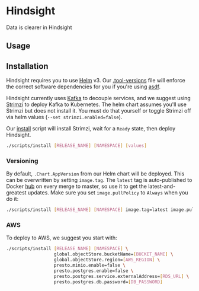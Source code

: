 # Hindsight

Data is clearer in Hindsight

## Usage

## Installation

Hindsight requires you to use [Helm](https://helm.sh) v3. Our [.tool-versions](./.tool-versions) file will enforce the correct software dependencies for you if you're using [asdf](https://asdf-vm.com).

Hindsight currently uses [Kafka](https://kafka.apache.org/) to decouple services, and we suggest using [Strimzi](https://github.com/strimzi/strimzi-kafka-operator) to deploy Kafka to Kubernetes. The helm chart assumes you'll use Strimzi but does not install it. You must do that yourself or toggle Strimzi off via helm values (`--set strimzi.enabled=false`).

Our [install](./scripts/install) script will install Strimzi, wait for a `Ready` state, then deploy Hindsight.

```bash
./scripts/install [RELEASE_NAME] [NAMESPACE] [values]
```

### Versioning

By default, `.Chart.AppVersion` from our Helm chart will be deployed. This can be overwritten by setting `image.tag`. The `latest` tag is auto-published to Docker [hub](https://hub.docker.com/r/inhindsight/hindsight) on every merge to master, so use it to get the latest-and-greatest updates. Make sure you set `image.pullPolicy` to `Always` when you do it:

```bash
./scripts/install [RELEASE_NAME] [NAMESPACE] image.tag=latest image.pullPolicy=Always [...]
```

### AWS

To deploy to AWS, we suggest you start with:

```bash
./scripts/install [RELEASE_NAME] [NAMESPACE] \
                  global.objectStore.bucketName=[BUCKET_NAME] \
                  global.objectStore.region=[AWS_REGION] \
                  presto.minio.enable=false \
                  presto.postgres.enable=false \
                  presto.postgres.service.externalAddress=[RDS_URL] \
                  presto.postgres.db.password=[DB_PASSWORD]
```
